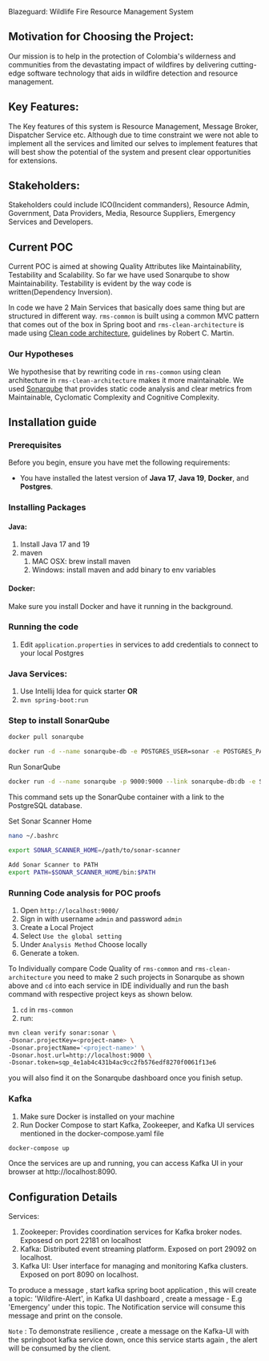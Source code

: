Blazeguard: Wildlife Fire Resource Management System



## Motivation for Choosing the Project:
Our mission is to help in the protection of Colombia's wilderness and communities from the devastating impact of wildfires by delivering cutting-edge software technology that aids in wildfire detection and resource management.

## Key Features:

The Key features of this system is Resource Management, Message Broker, Dispatcher Service etc. Although due to time constraint we were not able to implement all the services and limited our selves to implement features that will best show the potential of the system and present clear opportunities for extensions.

## Stakeholders:

Stakeholders could include ICO(Incident commanders), Resource Admin, Government, Data Providers, Media, Resource Suppliers, Emergency Services and Developers. 

## Current POC
Current POC is aimed at showing Quality Attributes like Maintainability, Testability and Scalability.
So far we have used Sonarqube to show Maintainability. Testability is evident by the way code is written(Dependency Inversion).

In code we have 2 Main Services that basically does same thing but are structured in different way.
``rms-common`` is built using a common MVC pattern that comes out of the box in Spring boot and ``rms-clean-architecture`` is made using [Clean code architecture](http://cleancoder.com/products), guidelines by Robert C. Martin.

### Our Hypotheses
We hypothesise that by rewriting code in ```rms-common``` using clean architecture in ``rms-clean-architecture`` makes it more maintainable. 
We used [Sonarqube](https://www.sonarsource.com/products/sonarqube) that provides static code analysis and clear metrics from Maintainable, Cyclomatic Complexity and Cognitive Complexity.

## Installation guide
### Prerequisites

Before you begin, ensure you have met the following requirements:

- You have installed the latest version of **Java 17**, **Java 19**, **Docker**, and **Postgres**.

### Installing Packages
#### Java:
1. Install Java 17 and 19
2. maven
   1. MAC OSX: brew install maven
   2. Windows: install maven and add binary to env variables
#### Docker:
Make sure you install Docker and have it running in the background.


### Running the code
1. Edit ```application.properties``` in services to add credentials to connect to your local Postgres
### Java Services:
1. Use Intellij Idea for quick starter **OR**
2. ```mvn spring-boot:run```
### Step to install SonarQube

```bash
docker pull sonarqube
```

```bash
docker run -d --name sonarqube-db -e POSTGRES_USER=sonar -e POSTGRES_PASSWORD=sonar -e POSTGRES_DB=sonarqube postgres:alpine
```

Run SonarQube

```bash
docker run -d --name sonarqube -p 9000:9000 --link sonarqube-db:db -e SONAR_JDBC_URL=jdbc:postgresql://db:5432/sonarqube -e SONAR_JDBC_USERNAME=sonar -e SONAR_JDBC_PASSWORD=sonar sonarqube
```

This command sets up the SonarQube container with a link to the PostgreSQL database.

Set Sonar Scanner Home
```bash
nano ~/.bashrc

export SONAR_SCANNER_HOME=/path/to/sonar-scanner

Add Sonar Scanner to PATH
export PATH=$SONAR_SCANNER_HOME/bin:$PATH
```
### Running Code analysis for POC proofs
1. Open ```http://localhost:9000/```
2. Sign in with username ``admin`` and password ``admin``
3. Create a Local Project
4.  Select ```Use the global setting```
5. Under ```Analysis Method``` Choose locally
6. Generate a token.

To Individually compare Code Quality of ```rms-common``` and ``rms-clean-architecture`` you need to make 2 such projects in Sonarqube as shown above and `cd` into each service in IDE individually and run the bash command with respective project keys as shown below.
1. ```cd``` in ```rms-common```
2. run:
```bash
mvn clean verify sonar:sonar \
-Dsonar.projectKey=<project-name> \
-Dsonar.projectName='<project-name>' \
-Dsonar.host.url=http://localhost:9000 \
-Dsonar.token=sqp_4e1ab4c431b4ac9cc2fb576edf8270f0061f13e6
```
you will also find it on the Sonarqube dashboard once you finish setup.

### Kafka
1. Make sure Docker is installed on your machine
2. Run Docker Compose to start Kafka, Zookeeper, and Kafka UI services mentioned in the docker-compose.yaml file 
```bash
docker-compose up
```
Once the services are up and running, you can access Kafka UI in your browser at http://localhost:8090.

## Configuration Details
Services:
1. Zookeeper: Provides coordination services for Kafka broker nodes.  Exposesd on port 22181 on localhost
2. Kafka: Distributed event streaming platform. Exposed on port 29092 on localhost.
3. Kafka UI: User interface for managing and monitoring Kafka clusters. Exposed on port 8090 on localhost.


To produce a message , start kafka spring boot application , this will create a topic: 'Wildfire-Alert',
in Kafka UI dashboard , create a message - E.g 'Emergency' under this topic.
The Notification service will consume this message and print on the console. 

```Note``` : To demonstrate resilience , create a message on the Kafka-UI with the springboot kafka service down,
once this service starts again , the alert will be consumed by the client. 
